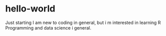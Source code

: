 # hello-world
Just starting
I am new to coding in general, but i m interested in learning R Programming and data science i general. 
